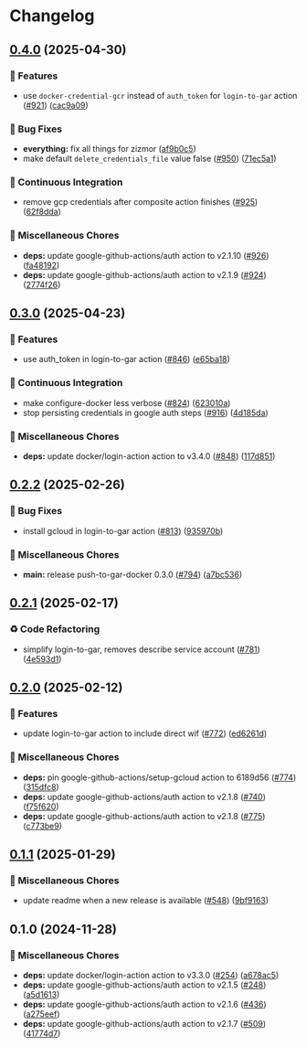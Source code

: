 # Changelog

## [0.4.0](https://github.com/grafana/shared-workflows/compare/login-to-gar-v0.3.0...login-to-gar-v0.4.0) (2025-04-30)


### 🎉 Features

* use `docker-credential-gcr` instead of `auth_token` for `login-to-gar` action ([#921](https://github.com/grafana/shared-workflows/issues/921)) ([cac9a09](https://github.com/grafana/shared-workflows/commit/cac9a09f00dfb7c7743500f1986d8faebca72f9f))


### 🐛 Bug Fixes

* **everything:** fix all things for zizmor ([af9b0c5](https://github.com/grafana/shared-workflows/commit/af9b0c52635d39023136fb9312a354f91d9b2bfd))
* make default `delete_credentials_file` value false ([#950](https://github.com/grafana/shared-workflows/issues/950)) ([71ec5a1](https://github.com/grafana/shared-workflows/commit/71ec5a1861019932272c4ec12a8d7903049797c5))


### 🤖 Continuous Integration

* remove gcp credentials after composite action finishes ([#925](https://github.com/grafana/shared-workflows/issues/925)) ([62f8dda](https://github.com/grafana/shared-workflows/commit/62f8ddaa78b23147b22ba6a38df2b97963dab4b3))


### 🔧 Miscellaneous Chores

* **deps:** update google-github-actions/auth action to v2.1.10 ([#926](https://github.com/grafana/shared-workflows/issues/926)) ([fa48192](https://github.com/grafana/shared-workflows/commit/fa48192dac470ae356b3f7007229f3ac28c48a25))
* **deps:** update google-github-actions/auth action to v2.1.9 ([#924](https://github.com/grafana/shared-workflows/issues/924)) ([2774f26](https://github.com/grafana/shared-workflows/commit/2774f26e2321f825e20c85e424a1c6fa8298d820))

## [0.3.0](https://github.com/grafana/shared-workflows/compare/login-to-gar-v0.2.2...login-to-gar-v0.3.0) (2025-04-23)


### 🎉 Features

* use auth_token in login-to-gar action ([#846](https://github.com/grafana/shared-workflows/issues/846)) ([e65ba18](https://github.com/grafana/shared-workflows/commit/e65ba18704a12d05c4c5ad00439c31d5861ba9a1))


### 🤖 Continuous Integration

* make configure-docker less verbose ([#824](https://github.com/grafana/shared-workflows/issues/824)) ([623010a](https://github.com/grafana/shared-workflows/commit/623010ae889725b324e1ae1b3572d1be621b76b9))
* stop persisting credentials in google auth steps ([#916](https://github.com/grafana/shared-workflows/issues/916)) ([4d185da](https://github.com/grafana/shared-workflows/commit/4d185da792dd4520730b3b60ceedb1c9cb16cb6c))


### 🔧 Miscellaneous Chores

* **deps:** update docker/login-action action to v3.4.0 ([#848](https://github.com/grafana/shared-workflows/issues/848)) ([117d851](https://github.com/grafana/shared-workflows/commit/117d8511cbc5da0337972deeb400c4298b057af3))

## [0.2.2](https://github.com/grafana/shared-workflows/compare/login-to-gar-v0.2.1...login-to-gar-v0.2.2) (2025-02-26)


### 🐛 Bug Fixes

* install gcloud in login-to-gar action ([#813](https://github.com/grafana/shared-workflows/issues/813)) ([935970b](https://github.com/grafana/shared-workflows/commit/935970b13327698aa89e768f511a45432285f5cd))


### 🔧 Miscellaneous Chores

* **main:** release push-to-gar-docker 0.3.0 ([#794](https://github.com/grafana/shared-workflows/issues/794)) ([a7bc536](https://github.com/grafana/shared-workflows/commit/a7bc5367c4a91c389526d58839d8f6224dba4dcc))

## [0.2.1](https://github.com/grafana/shared-workflows/compare/login-to-gar-v0.2.0...login-to-gar-v0.2.1) (2025-02-17)


### ♻️ Code Refactoring

* simplify login-to-gar, removes describe service account ([#781](https://github.com/grafana/shared-workflows/issues/781)) ([4e593d1](https://github.com/grafana/shared-workflows/commit/4e593d17433d7b3968ae727e0dc509b77a074ebe))

## [0.2.0](https://github.com/grafana/shared-workflows/compare/login-to-gar-v0.1.1...login-to-gar-v0.2.0) (2025-02-12)


### 🎉 Features

* update login-to-gar action to include direct wif ([#772](https://github.com/grafana/shared-workflows/issues/772)) ([ed6261d](https://github.com/grafana/shared-workflows/commit/ed6261dda7dd83c57740658f195030be6e9723e8))


### 🔧 Miscellaneous Chores

* **deps:** pin google-github-actions/setup-gcloud action to 6189d56 ([#774](https://github.com/grafana/shared-workflows/issues/774)) ([315dfc8](https://github.com/grafana/shared-workflows/commit/315dfc8f3d82295337d2032840f9c22848868296))
* **deps:** update google-github-actions/auth action to v2.1.8 ([#740](https://github.com/grafana/shared-workflows/issues/740)) ([f75f620](https://github.com/grafana/shared-workflows/commit/f75f620c6800b60d1a31262154e90b5c7a3ee955))
* **deps:** update google-github-actions/auth action to v2.1.8 ([#775](https://github.com/grafana/shared-workflows/issues/775)) ([c773be9](https://github.com/grafana/shared-workflows/commit/c773be9039d28ffb2cf9740e39789eccc1c701e3))

## [0.1.1](https://github.com/grafana/shared-workflows/compare/login-to-gar-v0.1.0...login-to-gar-v0.1.1) (2025-01-29)


### 🔧 Miscellaneous Chores

* update readme when a new release is available ([#548](https://github.com/grafana/shared-workflows/issues/548)) ([9bf9163](https://github.com/grafana/shared-workflows/commit/9bf9163126c44247bcee6b6b9390eb488f9ead53))

## 0.1.0 (2024-11-28)


### 🔧 Miscellaneous Chores

* **deps:** update docker/login-action action to v3.3.0 ([#254](https://github.com/grafana/shared-workflows/issues/254)) ([a678ac5](https://github.com/grafana/shared-workflows/commit/a678ac51c04a71178b65744276e210a6ad61b096))
* **deps:** update google-github-actions/auth action to v2.1.5 ([#248](https://github.com/grafana/shared-workflows/issues/248)) ([a5d1613](https://github.com/grafana/shared-workflows/commit/a5d1613fba998ba9b99b7267b6f9b915562da962))
* **deps:** update google-github-actions/auth action to v2.1.6 ([#436](https://github.com/grafana/shared-workflows/issues/436)) ([a275eef](https://github.com/grafana/shared-workflows/commit/a275eefa9f63e3bec05bd90ea77cfbbc9879afe8))
* **deps:** update google-github-actions/auth action to v2.1.7 ([#509](https://github.com/grafana/shared-workflows/issues/509)) ([41774d7](https://github.com/grafana/shared-workflows/commit/41774d7ebb3ca78e05aa6d2007e5e98c7a2fcf4f))

